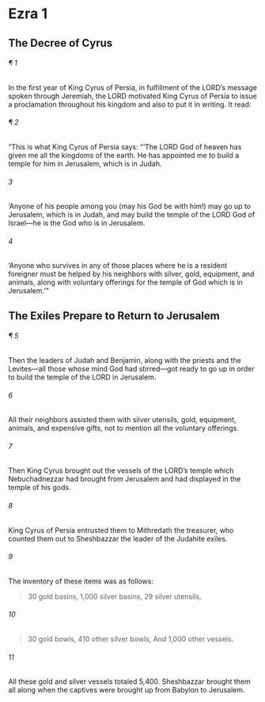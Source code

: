 # Ezra 1
## The Decree of Cyrus
###### ¶ 1
In the first year of King Cyrus of Persia, in fulfillment of the LORD’s message spoken through Jeremiah, the LORD motivated King Cyrus of Persia to issue a proclamation throughout his kingdom and also to put it in writing. It read:
###### ¶ 2
“This is what King Cyrus of Persia says:
“‘The LORD God of heaven has given me all the kingdoms of the earth. He has appointed me to build a temple for him in Jerusalem, which is in Judah.
###### 3
‘Anyone of his people among you (may his God be with him!) may go up to Jerusalem, which is in Judah, and may build the temple of the LORD God of Israel—he is the God who is in Jerusalem.
###### 4
‘Anyone who survives in any of those places where he is a resident foreigner must be helped by his neighbors with silver, gold, equipment, and animals, along with voluntary offerings for the temple of God which is in Jerusalem.’”
## The Exiles Prepare to Return to Jerusalem
###### ¶ 5
Then the leaders of Judah and Benjamin, along with the priests and the Levites—all those whose mind God had stirred—got ready to go up in order to build the temple of the LORD in Jerusalem.
###### 6
All their neighbors assisted them with silver utensils, gold, equipment, animals, and expensive gifts, not to mention all the voluntary offerings.
###### 7
Then King Cyrus brought out the vessels of the LORD’s temple which Nebuchadnezzar had brought from Jerusalem and had displayed in the temple of his gods.
###### 8
King Cyrus of Persia entrusted them to Mithredath the treasurer, who counted them out to Sheshbazzar the leader of the Judahite exiles.
###### 9
The inventory of these items was as follows:
> 30 gold basins,
> 1,000 silver basins,
> 29 silver utensils,
###### 10
> 30 gold bowls,
> 410 other silver bowls,
> And 1,000 other vessels.
###### 11
All these gold and silver vessels totaled 5,400. Sheshbazzar brought them all along when the captives were brought up from Babylon to Jerusalem.
